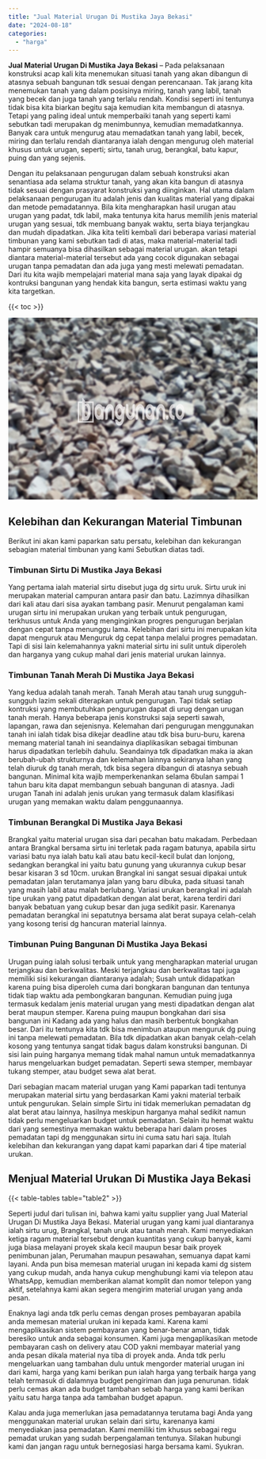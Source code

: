 ```yaml
---
title: "Jual Material Urugan Di Mustika Jaya Bekasi"
date: "2024-08-18"
categories: 
  - "harga"
---
```


**Jual Material Urugan Di Mustika Jaya Bekasi** – Pada pelaksanaan konstruksi acap kali kita menemukan situasi tanah yang akan dibangun di atasnya sebuah bangunan tdk sesuai dengan perencanaan. Tak jarang kita menemukan tanah yang dalam posisinya miring, tanah yang labil, tanah yang becek dan juga tanah yang terlalu rendah. Kondisi seperti ini tentunya tidak bisa kita biarkan begitu saja kemudian kita membangun di atasnya. Tetapi yang paling ideal untuk memperbaiki tanah yang seperti kami sebutkan tadi merupakan dg menimbunnya, kemudian memadatkannya. Banyak cara untuk mengurug atau memadatkan tanah yang labil, becek, miring dan terlalu rendah diantaranya ialah dengan mengurug oleh material khusus untuk urugan, seperti; sirtu, tanah urug, berangkal, batu kapur, puing dan yang sejenis.

Dengan itu pelaksanaan pengurugan dalam sebuah konstruksi akan senantiasa ada selama struktur tanah, yang akan kita bangun di atasnya tidak sesuai dengan prasyarat konstruksi yang diinginkan. Hal utama dalam pelaksanaan pengurugan itu adalah jenis dan kualitas material yang dipakai dan metode pemadatannya. Bila kita mengharapkan hasil urugan atau urugan yang padat, tdk labil, maka tentunya kita harus memilih jenis material urugan yang sesuai, tdk membuang banyak waktu, serta biaya terjangkau dan mudah dipadatkan. Jika kita teliti kembali dari beberapa variasi material timbunan yang kami sebutkan tadi di atas, maka material-material tadi hampir semuanya bisa dihasilkan sebagai material urugan. akan tetapi diantara material-material tersebut ada yang cocok digunakan sebagai urugan tanpa pemadatan dan ada juga yang mesti melewati pemadatan. Dari itu kita wajib mempelajari material mana saja yang layak dipakai dg kontruksi bangunan yang hendak kita bangun, serta estimasi waktu yang kita targetkan.

{{< toc >}}

![Jual Material Urugan Di Mustika Jaya Bekasi](/images/jual-urugan-19.png)

## Kelebihan dan Kekurangan Material Timbunan

Berikut ini akan kami paparkan satu persatu, kelebihan dan kekurangan sebagian material timbunan yang kami Sebutkan diatas tadi.

### Timbunan Sirtu Di Mustika Jaya Bekasi

Yang pertama ialah material sirtu disebut juga dg sirtu uruk. Sirtu uruk ini merupakan material campuran antara pasir dan batu. Lazimnya dihasilkan dari kali atau dari sisa ayakan tambang pasir. Menurut pengalaman kami urugan sirtu ini merupakan urukan yang terbaik untuk pengurugan, terkhusus untuk Anda yang menginginkan progres pengurugan berjalan dengan cepat tanpa menunggu lama. Kelebihan dari sirtu ini merupakan kita dapat menguruk atau Menguruk dg cepat tanpa melalui progres pemadatan. Tapi di sisi lain kelemahannya yakni material sirtu ini sulit untuk diperoleh dan harganya yang cukup mahal dari jenis material urukan lainnya.

### Timbunan Tanah Merah Di Mustika Jaya Bekasi

Yang kedua adalah tanah merah. Tanah Merah atau tanah urug sungguh-sungguh lazim sekali diterapkan untuk pengurugan. Tapi tidak setiap kontruksi yang membutuhkan pengurugan dapat di urug dengan urugan tanah merah. Hanya beberapa jenis konstruksi saja seperti sawah, lapangan, rawa dan sejenisnya. Kelemahan dari pengurugan menggunakan tanah ini ialah tidak bisa dikejar deadline atau tdk bisa buru-buru, karena memang material tanah ini seandainya diaplikasikan sebagai timbunan harus dipadatkan terlebih dahulu. Seandainya tdk dipadatkan maka ia akan berubah-ubah strukturnya dan kelemahan lainnya sekiranya lahan yang telah diuruk dg tanah merah, tdk bisa segera dibangun di atasnya sebuah bangunan. Minimal kita wajib memperkenankan selama 6bulan sampai 1 tahun baru kita dapat membangun sebuah bangunan di atasnya. Jadi urugan Tanah ini adalah jenis urukan yang termasuk dalam klasifikasi urugan yang memakan waktu dalam penggunaannya.

### Timbunan Berangkal Di Mustika Jaya Bekasi

Brangkal yaitu material urugan sisa dari pecahan batu makadam. Perbedaan antara Brangkal bersama sirtu ini terletak pada ragam batunya, apabila sirtu variasi batu nya ialah batu kali atau batu kecil-kecil bulat dan lonjong, sedangkan berangkal ini yaitu batu gunung yang ukurannya cukup besar besar kisaran 3 sd 10cm. urukan Brangkal ini sangat sesuai dipakai untuk pemadatan jalan terutamanya jalan yang baru dibuka, pada situasi tanah yang masih labil atau malah berlubang. Variasi urukan berangkal ini adalah tipe urukan yang patut dipadatkan dengan alat berat, karena terdiri dari banyak bebatuan yang cukup besar dan juga sedikit pasir. Karenanya pemadatan berangkal ini sepatutnya bersama alat berat supaya celah-celah yang kosong terisi dg hancuran material lainnya.

### Timbunan Puing Bangunan Di Mustika Jaya Bekasi

Urugan puing ialah solusi terbaik untuk yang mengharapkan material urugan terjangkau dan berkwalitas. Meski terjangkau dan berkwalitas tapi juga memiliki sisi kekurangan diantaranya adalah; Susah untuk didapatkan karena puing bisa diperoleh cuma dari bongkaran bangunan dan tentunya tidak tiap waktu ada pembongkaran bangunan. Kemudian puing juga termasuk kedalam jenis material urugan yang mesti dipadatkan dengan alat berat maupun stemper. Karena puing maupun bongkahan dari sisa bangunan ini Kadang ada yang halus dan masih berbentuk bongkahan besar. Dari itu tentunya kita tdk bisa menimbun ataupun menguruk dg puing ini tanpa melewati pemadatan. Bila tdk dipadatkan akan banyak celah-celah kosong yang tentunya sangat tidak bagus dalam konstruksi bangunan. Di sisi lain puing harganya memang tidak mahal namun untuk memadatkannya harus mengeluarkan budget pemadatan. Seperti sewa stemper, membayar tukang stemper, atau budget sewa alat berat.

Dari sebagian macam material urugan yang Kami paparkan tadi tentunya merupakan material sirtu yang berdasarkan Kami yakni material terbaik untuk pengurukan. Selain simple Sirtu ini tidak memerlukan pemadatan dg alat berat atau lainnya, hasilnya meskipun harganya mahal sedikit namun tidak perlu mengeluarkan budget untuk pemadatan. Selain itu hemat waktu dari yang semestinya memakan waktu beberapa hari dalam proses pemadatan tapi dg menggunakan sirtu ini cuma satu hari saja. Itulah kelebihan dan kekurangan yang dapat kami paparkan dari 4 tipe material urukan.

## Menjual Material Urukan Di Mustika Jaya Bekasi

{{< table-tables table="table2" >}}

Seperti judul dari tulisan ini, bahwa kami yaitu supplier yang Jual Material Urugan Di Mustika Jaya Bekasi. Material urugan yang kami jual diantaranya ialah sirtu urug, Brangkal, tanah uruk atau tanah merah. Kami menyediakan ketiga ragam material tersebut dengan kuantitas yang cukup banyak, kami juga biasa melayani proyek skala kecil maupun besar baik proyek penimbunan jalan, Perumahan maupun pesawahan, semuanya dapat kami layani. Anda pun bisa memesan material urugan ini kepada kami dg sistem yang cukup mudah, anda hanya cukup menghubungi kami via telepon atau WhatsApp, kemudian memberikan alamat komplit dan nomor telepon yang aktif, setelahnya kami akan segera mengirim material urugan yang anda pesan.

Enaknya lagi anda tdk perlu cemas dengan proses pembayaran apabila anda memesan material urukan ini kepada kami. Karena kami mengaplikasikan sistem pembayaran yang benar-benar aman, tidak beresiko untuk anda sebagai konsumen. Kami juga mengaplikasikan metode pembayaran cash on delivery atau COD yakni membayar material yang anda pesan dikala material nya tiba di proyek anda. Anda tdk perlu mengeluarkan uang tambahan dulu untuk mengorder material urugan ini dari kami, harga yang kami berikan pun ialah harga yang terbaik harga yang telah termasuk di dalamnya budget pengiriman dan juga penurunan. tidak perlu cemas akan ada budget tambahan sebab harga yang kami berikan yaitu satu harga tanpa ada tambahan budget apapun.

Kalau anda juga memerlukan jasa pemadatannya terutama bagi Anda yang menggunakan material urukan selain dari sirtu, karenanya kami menyediakan jasa pemadatan. Kami memiliki tim khusus sebagai regu pemadat urukan yang sudah berpengalaman tentunya. Silakan hubungi kami dan jangan ragu untuk bernegosiasi harga bersama kami. Syukran.
